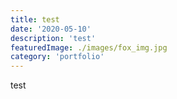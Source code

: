 ```yaml
---
title: test
date: '2020-05-10'
description: 'test'
featuredImage: ./images/fox_img.jpg
category: 'portfolio'
---
```


test
